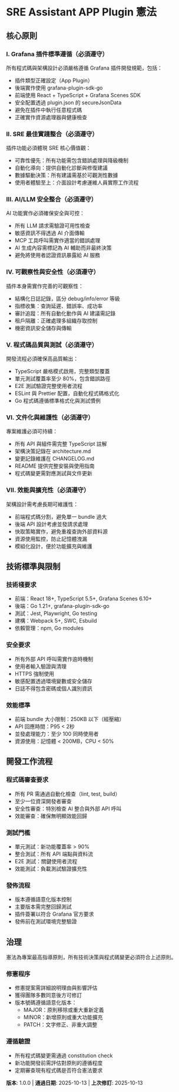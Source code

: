 # SRE Assistant APP Plugin 憲法

## 核心原則

### I. Grafana 插件標準遵循（必須遵守）
所有程式碼與架構設計必須嚴格遵循 Grafana 插件開發規範，包括：
- 插件類型正確設定（App Plugin）
- 後端實作使用 grafana-plugin-sdk-go
- 前端使用 React + TypeScript + Grafana Scenes SDK
- 安全配置透過 plugin.json 的 secureJsonData
- 避免在插件中執行任意程式碼
- 正確實作資源處理器與健康檢查

### II. SRE 最佳實踐整合（必須遵守）
插件功能必須體現 SRE 核心價值觀：
- 可靠性優先：所有功能需包含錯誤處理與降級機制
- 自動化導向：提供自動化診斷與修復建議
- 數據驅動決策：所有建議需基於可觀測性數據
- 使用者體驗至上：介面設計考慮運維人員實際工作流程

### III. AI/LLM 安全整合（必須遵守）
AI 功能實作必須確保安全與可控：
- 所有 LLM 請求需驗證可用性檢查
- 敏感資訊不得透過 AI 介面傳輸
- MCP 工具呼叫需實作適當的錯誤處理
- AI 生成內容需標記為 AI 輔助而非最終決策
- 避免將使用者認證資訊暴露給 AI 服務

### IV. 可觀察性與安全性（必須遵守）
插件本身需實作完善的可觀察性：
- 結構化日誌記錄，區分 debug/info/error 等級
- 指標收集：查詢延遲、錯誤率、成功率
- 審計追蹤：所有自動化動作與 AI 建議需記錄
- 租戶隔離：正確處理多組織存取控制
- 機密資訊安全儲存與傳輸

### V. 程式碼品質與測試（必須遵守）
開發流程必須確保高品質輸出：
- TypeScript 嚴格模式啟用，完整類型覆蓋
- 單元測試覆蓋率至少 80%，包含錯誤路徑
- E2E 測試驗證完整使用者流程
- ESLint 與 Prettier 配置，自動化程式碼格式化
- Go 程式碼遵循標準格式化與測試慣例

### VI. 文件化與維護性（必須遵守）
專案維護必須可持續：
- 所有 API 與組件需完整 TypeScript 註解
- 架構決策記錄在 architecture.md
- 變更記錄維護在 CHANGELOG.md
- README 提供完整安裝與使用指南
- 程式碼變更需對應測試與文件更新

### VII. 效能與擴充性（必須遵守）
架構設計需考慮長期可維護性：
- 前端程式碼分割，避免單一 bundle 過大
- 後端 API 設計考慮並發請求處理
- 快取策略實作，避免重複查詢外部資料源
- 資源使用監控，防止記憶體洩漏
- 模組化設計，便於功能擴充與維護

## 技術標準與限制

### 技術棧要求
- 前端：React 18+, TypeScript 5.5+, Grafana Scenes 6.10+
- 後端：Go 1.21+, grafana-plugin-sdk-go
- 測試：Jest, Playwright, Go testing
- 建構：Webpack 5+, SWC, Esbuild
- 依賴管理：npm, Go modules

### 安全要求
- 所有外部 API 呼叫需實作逾時機制
- 使用者輸入驗證與清理
- HTTPS 強制使用
- 敏感配置透過環境變數或安全儲存
- 日誌不得包含密碼或個人識別資訊

### 效能標準
- 前端 bundle 大小限制：250KB 以下（經壓縮）
- API 回應時間：P95 < 2秒
- 並發處理能力：至少 100 同時使用者
- 資源使用：記憶體 < 200MB，CPU < 50%

## 開發工作流程

### 程式碼審查要求
- 所有 PR 需通過自動化檢查（lint, test, build）
- 至少一位資深開發者審查
- 安全性審查：特別檢查 AI 整合與外部 API 呼叫
- 效能審查：確保無明顯效能回歸

### 測試門檻
- 單元測試：新功能覆蓋率 > 90%
- 整合測試：所有 API 端點與資料流
- E2E 測試：關鍵使用者流程
- 效能測試：負載測試驗證擴充性

### 發佈流程
- 版本遵循語意化版本控制
- 主要版本需完整回歸測試
- 插件簽署以符合 Grafana 官方要求
- 發佈前在測試環境完整驗證

## 治理

憲法為專案最高指導原則，所有技術決策與程式碼變更必須符合上述原則。

### 修憲程序
- 修憲提案需詳細說明理由與影響評估
- 獲得團隊多數同意後方可修訂
- 版本號碼遵循語意化版本：
  - MAJOR：原則移除或重大重新定義
  - MINOR：新增原則或重大功能擴充
  - PATCH：文字修正、非重大調整

### 遵循驗證
- 所有程式碼變更需通過 constitution check
- 新功能開發前需評估對原則的遵循程度
- 定期審查現有程式碼是否符合憲法要求

**版本**: 1.0.0 | **通過日期**: 2025-10-13 | **上次修訂**: 2025-10-13